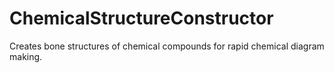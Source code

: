 # ChemicalStructureConstructor
Creates bone structures of chemical compounds for rapid chemical diagram making.

